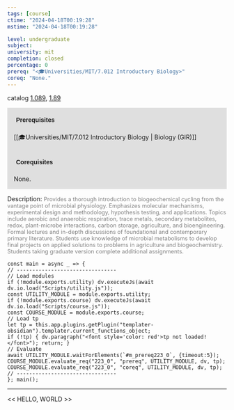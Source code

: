 ```yaml
---
tags: [course]
ctime: "2024-04-18T00:19:28"
mstime: "2024-04-18T00:19:28"

level: undergraduate
subject: 
university: mit
completion: closed
percentage: 0
prereq: "<🎓Universities/MIT/7.012 Introductory Biology>"
coreq: "None."
---
```


catalog [1.089](http://student.mit.edu/catalog/m1a.html#1.089), [1.89](http://student.mit.edu/catalog/m1c.html#1.89)

<span style="display: block; padding: 15px; background-color: rgb(100, 100, 100, 0.2);"><font id="m_prereq223_0" style="display: block; font-family: Arial, sans-serif; font-weight: bold; padding: 5px">Prerequisites</font><br><span id="prereq223_0">[[🎓Universities/MIT/7.012 Introductory Biology | Biology (GIR)]]</span></span>
<span style="display: block; padding: 15px; background-color: rgb(100, 100, 100, 0.2);"><font id="m_coreq223_0" style="display: block; font-family: Arial, sans-serif; font-weight: bold; padding: 5px">Corequisites</font><br><span id="coreq223_0">None.</span></span>

<font style="">Description:</font>
<font style="color: grey; font-size: 0.8rem;">Provides a thorough introduction to biogeochemical cycling from the vantage point of microbial physiology. Emphasizes molecular mechanisms, experimental design and methodology, hypothesis testing, and applications. Topics include aerobic and anaerobic respiration, trace metals, secondary metabolites, redox, plant-microbe interactions, carbon storage, agriculture, and bioengineering. Formal lectures and in-depth discussions of foundational and contemporary primary literature. Students use knowledge of microbial metabolisms to develop final projects on applied solutions to problems in agriculture and biogeochemistry. Students taking graduate version complete additional assignments.</font>

```dataviewjs
const main = async _ => {
// --------------------------------
// Load modules
if (!module.exports.utility) dv.executeJs(await dv.io.load("Scripts/utility.js"));
const UTILITY_MODULE = module.exports.utility;
if (!module.exports.course) dv.executeJs(await dv.io.load("Scripts/course.js"));
const COURSE_MODULE = module.exports.course;
// Load tp
let tp = this.app.plugins.getPlugin("templater-obsidian").templater.current_functions_object;
if (!tp) { dv.paragraph("<font style='color: red'>tp not loaded!</font>"); return; }
// Evaluate
await UTILITY_MODULE.waitForElements(`#m_prereq223_0`, {timeout:5});
COURSE_MODULE.evaluate_req("223_0", "prereq", UTILITY_MODULE, dv, tp);
COURSE_MODULE.evaluate_req("223_0", "coreq", UTILITY_MODULE, dv, tp);
// --------------------------------
}; main();
```

---

<< HELLO, WORLD >>

